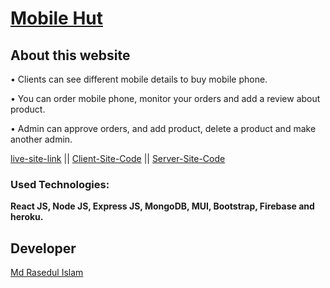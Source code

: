 # [Mobile Hut](https://p-hero-team-project.web.app/)
## About this website
  •	Clients can see different mobile details to buy mobile phone.
  
  •	You can order mobile phone, monitor your orders and add a review about product.
  
  •	Admin can approve orders, and add product, delete a product and make another admin.

    
[live-site-link](https://p-hero-team-project.web.app/) || [Client-Site-Code](https://github.com/rased100/mobile-hut-client) || [Server-Site-Code](https://github.com/rased100/mobile-hut-server)

### Used Technologies: 
**React JS, Node JS, Express JS, MongoDB, MUI, Bootstrap, Firebase and heroku.**

## Developer
[Md Rasedul Islam](https://github.com/rased100/)
    
